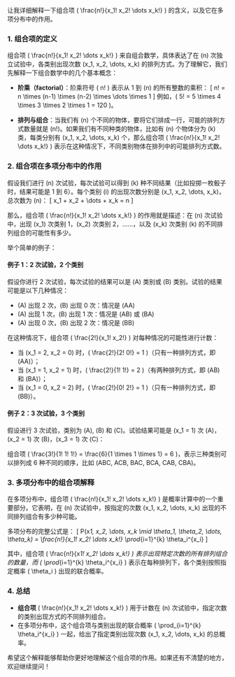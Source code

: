 让我详细解释一下组合项 \( \frac{n!}{x_1! x_2! \dots x_k!} \) 的含义，以及它在多项分布中的作用。

### 1. **组合项的定义**

组合项 \( \frac{n!}{x_1! x_2! \dots x_k!} \) 来自组合数学，具体表达了在 \(n\) 次独立试验中，各类别出现次数 \(x_1, x_2, \dots, x_k\) 的排列方式。为了理解它，我们先解释一下组合数学中的几个基本概念：

- **阶乘（factorial）**：阶乘符号 \( n! \) 表示从 1 到 \(n\) 的所有整数的乘积：
  \[
  n! = n \times (n-1) \times (n-2) \times \dots \times 1
  \]
  例如，\( 5! = 5 \times 4 \times 3 \times 2 \times 1 = 120 \)。

- **排列与组合**：当我们有 \(n\) 个不同的物体，要将它们排成一行，可能的排列方式数量就是 \(n!\)。如果我们有不同种类的物体，比如有 \(n\) 个物体分为 \(k\) 类，每类分别有 \(x_1, x_2, \dots, x_k\) 个，那么组合项 \( \frac{n!}{x_1! x_2! \dots x_k!} \) 表示在这种情况下，不同类别物体在排列中的可能排列方式数。

### 2. **组合项在多项分布中的作用**

假设我们进行 \(n\) 次试验，每次试验可以得到 \(k\) 种不同结果（比如投掷一枚骰子时，结果可能是 1 到 6）。每个类别 \(i\) 的出现次数分别是 \(x_1, x_2, \dots, x_k\)，总次数为 \(n\)：
\[
x_1 + x_2 + \dots + x_k = n
\]

那么，组合项 \( \frac{n!}{x_1! x_2! \dots x_k!} \) 的作用就是描述：在 \(n\) 次试验中，出现 \(x_1\) 次类别 1，\(x_2\) 次类别 2，……，以及 \(x_k\) 次类别 \(k\) 的不同排列组合的可能性有多少。

举个简单的例子：

#### **例子 1**：2 次试验，2 个类别

假设你进行 2 次试验，每次试验的结果可以是 \(A\) 类别或 \(B\) 类别。试验的结果可能是以下几种情况：

- \(A\) 出现 2 次，\(B\) 出现 0 次：情况是 \(AA\)
- \(A\) 出现 1 次，\(B\) 出现 1 次：情况是 \(AB\) 或 \(BA\)
- \(A\) 出现 0 次，\(B\) 出现 2 次：情况是 \(BB\)

在这种情况下，组合项 \( \frac{2!}{x_1! x_2!} \) 对每种情况的可能性进行计数：

- 当 \(x_1 = 2, x_2 = 0\) 时，\( \frac{2!}{2! 0!} = 1 \)（只有一种排列方式，即 \(AA\)）；
- 当 \(x_1 = 1, x_2 = 1\) 时，\( \frac{2!}{1! 1!} = 2 \)（有两种排列方式，即 \(AB\) 和 \(BA\)）；
- 当 \(x_1 = 0, x_2 = 2\) 时，\( \frac{2!}{0! 2!} = 1 \)（只有一种排列方式，即 \(BB\)）。

#### **例子 2**：3 次试验，3 个类别

假设进行 3 次试验，类别为 \(A\), \(B\) 和 \(C\)。试验结果可能是 \(x_1 = 1\) 次 \(A\)，\(x_2 = 1\) 次 \(B\)，\(x_3 = 1\) 次 \(C\)：

组合项 \( \frac{3!}{1! 1! 1!} = \frac{6}{1 \times 1 \times 1} = 6 \)，表示三种类别可以排列成 6 种不同的顺序，比如 \(ABC, ACB, BAC, BCA, CAB, CBA\)。

### 3. **多项分布中的组合项解释**

在多项分布中，组合项 \( \frac{n!}{x_1! x_2! \dots x_k!} \) 是概率计算中的一个重要部分。它表明，在 \(n\) 次试验中，按指定的次数 \(x_1, x_2, \dots, x_k\) 出现的不同排列组合有多少种可能。

多项分布的完整公式是：
\[
P(x*1, x_2, \dots, x_k \mid \theta_1, \theta_2, \dots, \theta_k) = \frac{n!}{x_1! x_2! \dots x_k!} \prod*{i=1}^{k} \theta_i^{x_i}
\]

其中，组合项 \( \frac{n!}{x*1! x_2! \dots x_k!} \) 表示出现特定次数的所有排列组合的数量，而 \( \prod*{i=1}^{k} \theta_i^{x_i} \) 表示在每种排列下，各个类别按照指定概率 \( \theta_i \) 出现的联合概率。

### 4. **总结**

- **组合项** \( \frac{n!}{x_1! x_2! \dots x_k!} \) 用于计数在 \(n\) 次试验中，指定次数的类别出现方式的不同排列组合。
- 在多项分布中，这个组合项与类别出现的联合概率 \( \prod\_{i=1}^{k} \theta_i^{x_i} \) 一起，给出了指定类别出现次数 \(x_1, x_2, \dots, x_k\) 的总概率。

希望这个解释能够帮助你更好地理解这个组合项的作用。如果还有不清楚的地方，欢迎继续提问！
